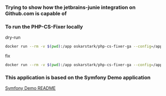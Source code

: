 ### Trying to show how the jetbrains-junie integration on Github.com is capable of

### To run the PHP-CS-Fixer locally

dry-run
```bash
docker run --rm -v $(pwd):/app oskarstark/php-cs-fixer-ga --config=/app/.php-cs-fixer.dist.php --diff --dry-run /app/src
```

fix
```bash
docker run --rm -v $(pwd):/app oskarstark/php-cs-fixer-ga --config=/app/.php-cs-fixer.dist.php /app/src
```

### This application is based on the Symfony Demo application 
[Symfony Demo README](./SYMFONY_DEMO_README.MD)

